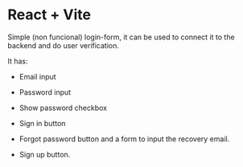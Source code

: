 # React + Vite

Simple (non funcional) login-form, it can be used to connect it to the backend and do user verification.

It has:

- Email input
- Password input
- Show password checkbox
- Sign in button

- Forgot password button and a form to input the recovery email.
- Sign up button.
